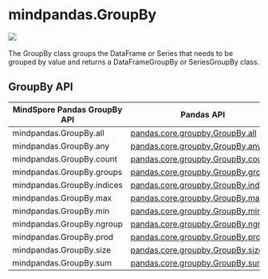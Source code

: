 # mindpandas.GroupBy

<a href="https://gitee.com/mindspore/docs/blob/r2.0/docs/mindpandas/docs/source_en/mindpandas.Groupby.md" target="_blank"><img src="https://mindspore-website.obs.cn-north-4.myhuaweicloud.com/website-images/r2.0/resource/_static/logo_source_en.png"></a>&nbsp;&nbsp;

The GroupBy class groups the DataFrame or Series that needs to be grouped by value and returns a DataFrameGroupBy or SeriesGroupBy class.

## GroupBy API

| MindSpore Pandas GroupBy API     | Pandas API                                                                                                                                                                | Supported Platform |
|----------------------------|--------------------------------------------------------------------------------------------------------------------------------------------------------------------------------| ------------------- |
| mindpandas.GroupBy.all     | [pandas.core.groupby.GroupBy.all](https://pandas.pydata.org/pandas-docs/version/1.3.5/reference/api/pandas.core.groupby.GroupBy.all.html#pandas.core.groupby.GroupBy.all)             | CPU                 |                                  |
| mindpandas.GroupBy.any     | [pandas.core.groupby.GroupBy.any](https://pandas.pydata.org/pandas-docs/version/1.3.5/reference/api/pandas.core.groupby.GroupBy.any.html#pandas.core.groupby.GroupBy.any)             | CPU                 |                                  |
| mindpandas.GroupBy.count   | [pandas.core.groupby.GroupBy.count](https://pandas.pydata.org/pandas-docs/version/1.3.5/reference/api/pandas.core.groupby.GroupBy.count.html#pandas.core.groupby.GroupBy.count)       | CPU                 |                                  |
| mindpandas.GroupBy.groups  | [pandas.core.groupby.GroupBy.groups](https://pandas.pydata.org/pandas-docs/version/1.3.5/reference/api/pandas.core.groupby.GroupBy.groups.html#pandas.core.groupby.GroupBy.groups)    | CPU                 |                                  |
| mindpandas.GroupBy.indices | [pandas.core.groupby.GroupBy.indices](https://pandas.pydata.org/pandas-docs/version/1.3.5/reference/api/pandas.core.groupby.GroupBy.indices.html#pandas.core.groupby.GroupBy.indices) | CPU                 |                                  |
| mindpandas.GroupBy.max     | [pandas.core.groupby.GroupBy.max](https://pandas.pydata.org/pandas-docs/version/1.3.5/reference/api/pandas.core.groupby.GroupBy.max.html#pandas.core.groupby.GroupBy.max)             | CPU                 |                                  |
| mindpandas.GroupBy.min     | [pandas.core.groupby.GroupBy.min](https://pandas.pydata.org/pandas-docs/version/1.3.5/reference/api/pandas.core.groupby.GroupBy.min.html#pandas.core.groupby.GroupBy.min)             | CPU                 |                                  |
| mindpandas.GroupBy.ngroup  | [pandas.core.groupby.GroupBy.ngroup](https://pandas.pydata.org/pandas-docs/version/1.3.5/reference/api/pandas.core.groupby.GroupBy.ngroup.html#pandas.core.groupby.GroupBy.ngroup)    | CPU                 |                                  |
| mindpandas.GroupBy.prod    | [pandas.core.groupby.GroupBy.prod](https://pandas.pydata.org/pandas-docs/version/1.3.5/reference/api/pandas.core.groupby.GroupBy.prod.html#pandas.core.groupby.GroupBy.prod)          | CPU                 |                                  |
| mindpandas.GroupBy.size    | [pandas.core.groupby.GroupBy.size](https://pandas.pydata.org/pandas-docs/version/1.3.5/reference/api/pandas.core.groupby.GroupBy.size.html#pandas.core.groupby.GroupBy.size)          | CPU                 |                                  |
| mindpandas.GroupBy.sum     | [pandas.core.groupby.GroupBy.sum](https://pandas.pydata.org/pandas-docs/version/1.3.5/reference/api/pandas.core.groupby.GroupBy.sum.html#pandas.core.groupby.GroupBy.sum)             | CPU                 |                                  |
